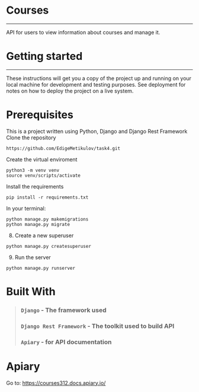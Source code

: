 # Courses
---
API for users to view information about courses and manage it.
# Getting started
---
These instructions will get you a copy of the project up and running on your local machine for development and testing purposes. See deployment for notes on how to deploy the project on a live system.
# Prerequisites
This is a project written using Python, Django and Django Rest Framework
Clone the repository
```
https://github.com/EdigeMetikulov/task4.git
```
Create the virtual enviroment
 ```
python3 -m venv venv
source venv/scripts/activate
```
Install the requirements
```
pip install -r requirements.txt
```
In your terminal:
```
python manage.py makemigrations
python manage.py migrate
```
8. Create a new superuser
```
python manage.py createsuperuser
```
9. Run the server
```
python manage.py runserver
```
# Built With

> ### `Django` - The framework used
> ### `Django Rest Framework` - The toolkit used to build API
> ### `Apiary` - for API documentation
# Apiary

Go to: 
https://courses312.docs.apiary.io/
